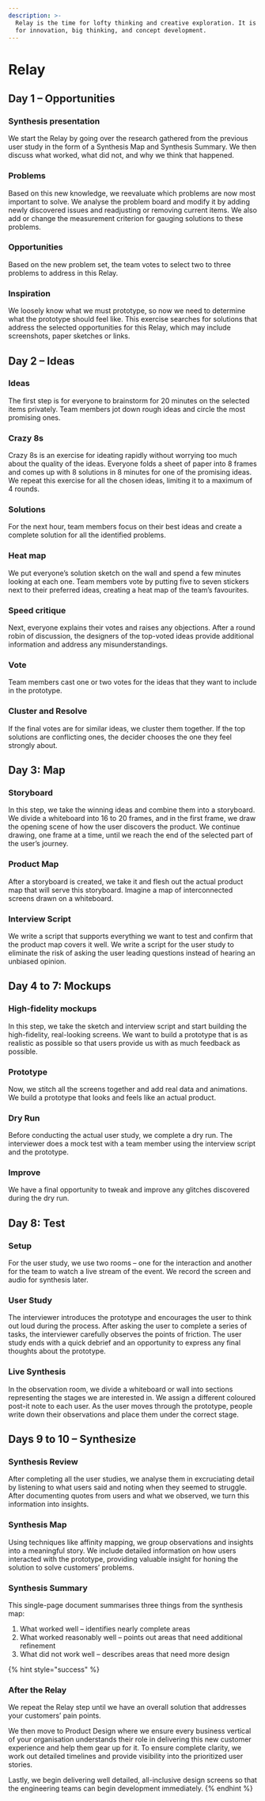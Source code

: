 ```yaml
---
description: >-
  Relay is the time for lofty thinking and creative exploration. It is our tool
  for innovation, big thinking, and concept development.
---
```


# Relay

## Day 1 – Opportunities

### Synthesis presentation

We start the Relay by going over the research gathered from the previous user study in the form of a Synthesis Map and Synthesis Summary. We then discuss what worked, what did not, and why we think that happened.

### Problems

Based on this new knowledge, we reevaluate which problems are now most important to solve. We analyse the problem board and modify it by adding newly discovered issues and readjusting or removing current items. We also add or change the measurement criterion for gauging solutions to these problems.

### Opportunities

Based on the new problem set, the team votes to select two to three problems to address in this Relay.

### Inspiration

We loosely know what we must prototype, so now we need to determine what the prototype should feel like. This exercise searches for solutions that address the selected opportunities for this Relay, which may include screenshots, paper sketches or links.

## Day 2 – Ideas

### Ideas

The first step is for everyone to brainstorm for 20 minutes on the selected items privately. Team members jot down rough ideas and circle the most promising ones.

### Crazy 8s

Crazy 8s is an exercise for ideating rapidly without worrying too much about the quality of the ideas. Everyone folds a sheet of paper into 8 frames and comes up with 8 solutions in 8 minutes for one of the promising ideas. We repeat this exercise for all the chosen ideas, limiting it to a maximum of 4 rounds.

### Solutions

For the next hour, team members focus on their best ideas and create a complete solution for all the identified problems.

### Heat map

We put everyone’s solution sketch on the wall and spend a few minutes looking at each one. Team members vote by putting five to seven stickers next to their preferred ideas, creating a heat map of the team’s favourites.

### Speed critique

Next, everyone explains their votes and raises any objections. After a round robin of discussion, the designers of the top-voted ideas provide additional information and address any misunderstandings.

### Vote

Team members cast one or two votes for the ideas that they want to include in the prototype.

### Cluster and Resolve

If the final votes are for similar ideas, we cluster them together. If the top solutions are conflicting ones, the decider chooses the one they feel strongly about.

## Day 3: Map

### Storyboard

In this step, we take the winning ideas and combine them into a storyboard. We divide a whiteboard into 16 to 20 frames, and in the first frame, we draw the opening scene of how the user discovers the product. We continue drawing, one frame at a time, until we reach the end of the selected part of the user’s journey.

### Product Map

After a storyboard is created, we take it and flesh out the actual product map that will serve this storyboard. Imagine a map of interconnected screens drawn on a whiteboard.

### Interview Script

We write a script that supports everything we want to test and confirm that the product map covers it well. We write a script for the user study to eliminate the risk of asking the user leading questions instead of hearing an unbiased opinion.

## Day 4 to 7: Mockups

### High-fidelity mockups

In this step, we take the sketch and interview script and start building the high-fidelity, real-looking screens. We want to build a prototype that is as realistic as possible so that users provide us with as much feedback as possible.

### Prototype

Now, we stitch all the screens together and add real data and animations. We build a prototype that looks and feels like an actual product.

### Dry Run

Before conducting the actual user study, we complete a dry run. The interviewer does a mock test with a team member using the interview script and the prototype.

### Improve

We have a final opportunity to tweak and improve any glitches discovered during the dry run.

## Day 8: Test

### Setup

For the user study, we use two rooms – one for the interaction and another for the team to watch a live stream of the event. We record the screen and audio for synthesis later.

### User Study

The interviewer introduces the prototype and encourages the user to think out loud during the process. After asking the user to complete a series of tasks, the interviewer carefully observes the points of friction. The user study ends with a quick debrief and an opportunity to express any final thoughts about the prototype.

### Live Synthesis

In the observation room, we divide a whiteboard or wall into sections representing the stages we are interested in. We assign a different coloured post-it note to each user. As the user moves through the prototype, people write down their observations and place them under the correct stage.

## Days 9 to 10 – Synthesize

### Synthesis Review

After completing all the user studies, we analyse them in excruciating detail by listening to what users said and noting when they seemed to struggle. After documenting quotes from users and what we observed, we turn this information into insights.

### Synthesis Map

Using techniques like affinity mapping, we group observations and insights into a meaningful story. We include detailed information on how users interacted with the prototype, providing valuable insight for honing the solution to solve customers’ problems.

### Synthesis Summary

This single-page document summarises three things from the synthesis map:

1. What worked well – identifies nearly complete areas
2. What worked reasonably well – points out areas that need additional refinement
3. What did not work well – describes areas that need more design

{% hint style="success" %}
### After the Relay

We repeat the Relay step until we have an overall solution that addresses your customers’ pain points.

We then move to Product Design where we ensure every business vertical of your organisation understands their role in delivering this new customer experience and help them gear up for it. To ensure complete clarity, we work out detailed timelines and provide visibility into the prioritized user stories.

Lastly, we begin delivering well detailed, all-inclusive design screens so that the engineering teams can begin development immediately.
{% endhint %}

